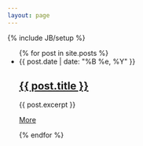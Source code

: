 ```yaml
---
layout: page
---
```

{% include JB/setup %}
<ul>
 {% for post in site.posts %}
<li>
{{ post.date | date: "%B %e, %Y" }}
<div class="cbp_tmicon cbp_tmicon-phone"></div>
<div class="cbp_tmlabel">
<h2><a href="{{ BASE_PATH }}{{ post.url }}"> {{ post.title }}  </a> </h2>
<p>{{ post.excerpt }} </p>
 <p> <a class="link" href="{{ BASE_PATH }}{{ post.url }}"> More  </a></p>
 </div>
</li>        
 {% endfor %}
</ul>